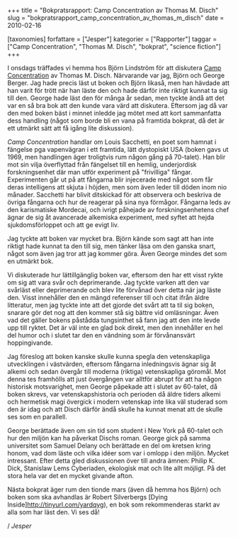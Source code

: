 +++
title = "Bokpratsrapport: Camp Concentration av Thomas M. Disch"
slug = "bokpratsrapport_camp_concentration_av_thomas_m_disch"
date = 2010-02-16

[taxonomies]
forfattare = ["Jesper"]
kategorier = ["Rapporter"]
taggar = ["Camp Concentration", "Thomas M. Disch", "bokprat", "science fiction"]
+++

I onsdags träffades vi hemma hos Björn Lindström för att diskutera [Camp
Concentration](https://en.wikipedia.org/wiki/Camp_Concentration) av Thomas M.
Disch. Närvarande var jag, Björn och George Berger. Jag hade precis läst ut
boken och Björn likaså, men han hävdade att han varit för trött när han läste
den och hade därför inte riktigt kunnat ta sig till den. George hade läst den
för många år sedan, men tyckte ändå att det var en så bra bok att den kunde
vara värd att diskutera. Eftersom jag då var den med boken bäst i minnet
inledde jag mötet med att kort sammanfatta dess handling (något som borde bli
en vana på framtida bokprat, då det är ett utmärkt sätt att få igång lite
diskussion).

_Camp Concentration_ handlar om Louis Sacchetti, en poet som hamnat i
fängelse pga vapenvägran i ett framtida, lätt dystopiskt USA (boken gavs ut
1969, men handlingen äger troligtvis rum någon gång på 70-talet). Han blir
mot sin vilja överflyttad från fängelset till en hemlig, underjordisk
forskningsenhet där man utför experiment på "frivilliga" fångar. Experimenten
går ut på att fångarna blir injecerade med något som får deras intelligens
att skjuta i höjden, men som även leder till döden inom nio månader.
Sacchetti har blivit ditskickad för att observera och beskriva de övriga
fångarna och hur de reagerar på sina nya förmågor. Fångarna leds av den
karismatiske Mordecai, och ivrigt påhejade av forskningsenhetens chef ägnar
de sig åt avancerade alkemiska experiment, med syftet att hejda
sjukdomsförloppet och att ge evigt liv.

Jag tyckte att boken var mycket bra. Björn kände som sagt att han inte
riktigt hade kunnat ta den till sig, men tänker läsa om den ganska snart,
något som även jag tror att jag kommer göra. Även George mindes det som en
utmärkt bok.

Vi diskuterade hur lättillgänglig boken var, eftersom den har ett visst rykte
om sig att vara svår och deprimerande. Jag tyckte varken att den var svårläst
eller deprimerande och blev lite förvånad över detta när jag läste den. Visst
innehåller den en mängd referenser till och citat ifrån äldre litteratur, men
jag tyckte inte att det gjorde det svårt att ta til sig boken, snarare gör
det nog att den kommer stå sig bättre vid omläsningar. Även vad det gäller
bokens påstådda tungsinthet så fann jag att den inte levde upp till ryktet.
Det är väl inte en glad bok direkt, men den innehåller en hel del humor och i
slutet tar den en vändning som är förvånansvärt hoppingivande.

Jag föreslog att boken kanske skulle kunna spegla den vetenskapliga
utvecklingen i västvärden, eftersom fångarna inledningsvis ägnar sig åt
alkemi och sedan övergår till moderna (riktiga) vetenskapliga göromål. Mot
denna tes framhölls att just övergången var alltför abrupt för att ha någon
historisk motsvarighet, men George påpekade att i slutet av 60-talet, då
boken skrevs, var vetenskapshistoria och perioden då äldre tiders alkemi och
hermetisk magi övergick i modern vetenskap inte lika väl studerad som den är
idag och att Disch därför ändå skulle ha kunnat menat att de skulle ses som
en parallell.

George berättade även om sin tid som student i New York på 60-talet och hur
den miljön kan ha påverkat Dischs roman. George gick på samma universitet som
Samuel Delany och berättade en del om kretsen kring honom, vad dom läste och
vilka idéer som var i omlopp i den miljön. Mycket intressant. Efter detta
gled diskussionen över till andra ämnen: Philip K. Dick, Stanislaw Lems
Cyberiaden, ekologisk mat och lite allt möjligt. På det stora hela var det en
mycket givande afton.

Nästa bokprat äger rum den tionde mars (även då hemma hos Björn) och boken
som ska avhandlas är Robert Silverbergs [Dying
Inside]http://tinyurl.com/yardqyg), en bok som rekommenderas starkt av alla
som har läst den. Vi ses då!

/ _Jesper_
